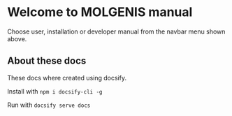 # Welcome to MOLGENIS manual

Choose user, installation or developer manual from the navbar menu shown above.

## About these docs

These docs where created using docsify.

Install with
`npm i docsify-cli -g`

Run with
`docsify serve docs`